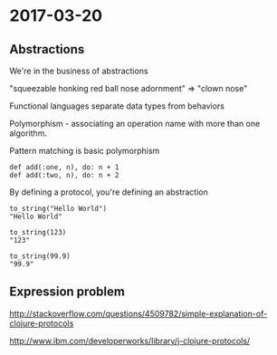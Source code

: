 # 2017-03-20

## Abstractions

We're in the business of abstractions

"squeezable honking red ball nose adornment" => "clown nose"

Functional languages separate data types from behaviors

Polymorphism - associating an operation name with more than one algorithm.

Pattern matching is basic polymorphism

    def add(:one, n), do: n + 1
    def add(:two, n), do: n + 2

By defining a protocol, you're defining an abstraction

    to_string("Hello World")
    "Hello World"

    to_string(123)
    "123"

    to_string(99.9)
    "99.9"

## Expression problem

http://stackoverflow.com/questions/4509782/simple-explanation-of-clojure-protocols

http://www.ibm.com/developerworks/library/j-clojure-protocols/
